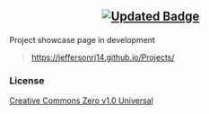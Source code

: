 <h2 align="center">

[![Updated Badge][UpdateBadge]][UpdateLink]

</h2>

Project showcase page in development
> https://jeffersonrj14.github.io/Projects/

### License

[Creative Commons Zero v1.0 Universal](LICENSE)


<!-- ============== -->
<!-- Links -->
<!-- ============== -->

[UpdateBadge]: https://badges.pufler.dev/updated/jeffersonrj14/Projects?&label=Last%20Updated&color=13c4a5&icon=5&pretty=false&style=plastic

[UpdateLink]: https://github.com/jeffersonrj14/Projects
